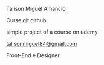 Tálison Miguel Amancio

Curse git github 

simple project of a course on udemy

talisonmiguel84@gmail.com

Front-End e Designer

